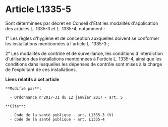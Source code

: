 # Article L1335-5

Sont déterminées par décret en Conseil d'Etat les modalités d'application des articles L. 1335-3 et L. 1335-4, notamment : 

1° Les règles d'hygiène et de conception auxquelles doivent se conformer les installations mentionnées à l'article L.
1335-3 ; 

2° Les modalités de contrôle et de surveillance, les conditions d'interdiction d'utilisation des installations mentionnées à
l'article L. 1335-4, ainsi que les conditions dans lesquelles les dépenses de contrôle sont mises à la charge de l'exploitant
de ces installations.

**Liens relatifs à cet article**

	**Modifié par**:

	  - Ordonnance n°2017-31 du 12 janvier 2017 - art. 5

	**Cite**:

	  - Code de la santé publique - art. L1335-3 (V)
	  - Code de la santé publique - art. L1335-4
